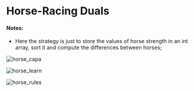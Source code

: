 # Horse-Racing Duals

#### Notes:
  
  - Here the strategy is just to store the values of horse strength in an int array, sort it and compute the differences between horses;

![horse_capa](https://user-images.githubusercontent.com/74921179/191577714-1f3251ba-243f-467f-b191-6715abcd606c.png)

![horse_learn](https://user-images.githubusercontent.com/74921179/191577729-06c8c45e-ff10-4d28-a274-0d6192cf6b44.png)

![horse_rules](https://user-images.githubusercontent.com/74921179/191577749-058fafcc-0981-4039-b8ab-44eee778cc51.png)
